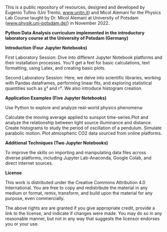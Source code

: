 This is a public repository of resources, designed and developed by Eugenio Tufino (Uni Trento, www.unitn.it) and Micol Alemani for the Physics Lab Course taught by Dr. Micol Alemani at University of Potsdam (www.physik.uni-potsdam.de/) in November 2022.


**Python Data Analysis curriculum implemented in the introductory laboratory course at the University of Potsdam (Germany)**

**Introduction (Four Jupyter Notebooks)**

First Laboratory Session: Dive into different Jupyter Notebook platforms and their installation processes. You'll get a feel for basic calculations, text formatting, using Latex, and creating basic plots.

Second Laboratory Session: Here, we delve into scientific libraries, working with Pandas dataframes, performing linear fits, and exploring statistical quantities such as χ² and r². We also introduce histogram creation.

**Application Examples (Five Jupyter Notebooks)**

Use Python to explore and analyze real-world physics phenomena:

Calculate the moving average applied to sunspot time-series.Plot and analyze the relationship between light source illuminance and distance. Create histograms to study the period of oscillation of a pendulum. Simulate parabolic motion. Plot atmospheric CO2 data sourced from online platforms.

**Additional Techniques (Two Jupyter Notebooks)**

To improve the skills on importing and manipulating data files across diverse platforms, including Jupyter Lab-Anaconda, Google Colab, and direct internet sources.

**License**

This work is distributed under the Creative Commons Attribution 4.0 International. You are free to copy and redistribute the material in any medium or format, remix, transform, and build upon the material for any purpose, even commercially.

The above rights are are granted if you give appropriate credit, provide a link to the license, and indicate if changes were made. You may do so in any reasonable manner, but not in any way that suggests the licensor endorses you or your use.



